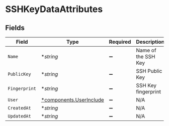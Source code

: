 # SSHKeyDataAttributes


## Fields

| Field                                                             | Type                                                              | Required                                                          | Description                                                       |
| ----------------------------------------------------------------- | ----------------------------------------------------------------- | ----------------------------------------------------------------- | ----------------------------------------------------------------- |
| `Name`                                                            | **string*                                                         | :heavy_minus_sign:                                                | Name of the SSH Key                                               |
| `PublicKey`                                                       | **string*                                                         | :heavy_minus_sign:                                                | SSH Public Key                                                    |
| `Fingerprint`                                                     | **string*                                                         | :heavy_minus_sign:                                                | SSH Key fingerprint                                               |
| `User`                                                            | [*components.UserInclude](../../models/components/userinclude.md) | :heavy_minus_sign:                                                | N/A                                                               |
| `CreatedAt`                                                       | **string*                                                         | :heavy_minus_sign:                                                | N/A                                                               |
| `UpdatedAt`                                                       | **string*                                                         | :heavy_minus_sign:                                                | N/A                                                               |
